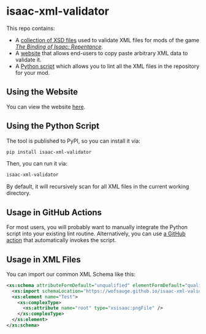 # isaac-xml-validator

This repo contains:

- A [collection of XSD files](https://github.com/wofsauge/isaac-xml-validator/tree/main/xsd) used to validate XML files for mods of the game _[The Binding of Isaac: Repentance](https://store.steampowered.com/app/1426300/The_Binding_of_Isaac_Repentance/)_.
- A [website](https://wofsauge.github.io/isaac-xml-validator/webtool) that allows end-users to copy paste arbitrary XML data to validate it.
- A [Python script](https://github.com/wofsauge/isaac-xml-validator/blob/main/isaac-xml-validator.py) which allows you to lint all the XML files in the repository for your mod.

## Using the Website

You can view the website [here](https://wofsauge.github.io/isaac-xml-validator/webtool).

## Using the Python Script

The tool is published to PyPI, so you can install it via:

```sh
pip install isaac-xml-validator
```

Then, you can run it via:

```sh
isaac-xml-validator
```

By default, it will recursively scan for all XML files in the current working directory.

## Usage in GitHub Actions

For most users, you will probably want to manually integrate the Python script into your existing lint routine. Alternatively, you can use [a GitHub action](https://github.com/wofsauge/Isaac-xmlvalidator-action) that automatically invokes the script.

## Usage in XML Files

You can import our common XML Schema like this:

```xml
<xs:schema attributeFormDefault="unqualified" elementFormDefault="qualified" xmlns:xs="http://www.w3.org/2001/XMLSchema" xmlns:xsisaac="https://wofsauge.github.io/isaac-xml-validator">
  <xs:import schemaLocation="https://wofsauge.github.io/isaac-xml-validator/isaacTypes.xsd" namespace="https://wofsauge.github.io/isaac-xml-validator" />
  <xs:element name="Test">
    <xs:complexType>
      <xs:attribute name="root" type="xsisaac:pngFile" />
    </xs:complexType>
  </xs:element>
</xs:schema>
```
